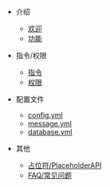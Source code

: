 - 介绍

  - [欢迎](README.md)
  - [功能](features.md)

- 指令/权限

  - [指令](commands.md)
  - [权限](permissions.md)

- 配置文件

  - [config.yml](config.yml.md)
  - [message.yml](message.yml.md)
  - [database.yml](database.yml.md)

- 其他

  - [占位符/PlaceholderAPI](papi.md)
  - [FAQ/常见问题](FAQ.md)